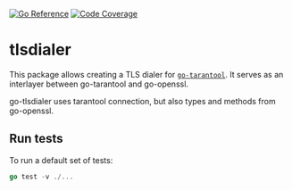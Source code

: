 [![Go Reference][godoc-badge]][godoc-url]
[![Code Coverage][coverage-badge]][coverage-url]

# tlsdialer

This package allows creating a TLS dialer for
[`go-tarantool`](https://github.com/tarantool/go-tarantool).
It serves as an interlayer between go-tarantool and go-openssl.

go-tlsdialer uses tarantool connection, but also types and methods from 
go-openssl.

## Run tests

To run a default set of tests:

```go
go test -v ./...
```

[godoc-badge]: https://pkg.go.dev/badge/github.com/tarantool/go-tlsdialer.svg
[godoc-url]: https://pkg.go.dev/github.com/tarantool/go-tlsdialer
[coverage-badge]: https://coveralls.io/repos/github/tarantool/go-tlsdialer/badge.svg?branch=master
[coverage-url]: https://coveralls.io/github/tarantool/go-tlsdialer?branch=master
